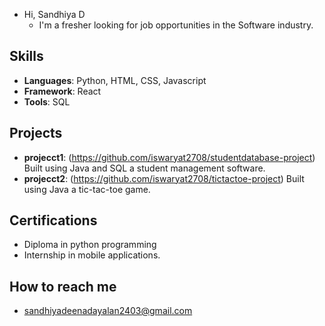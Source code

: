 -  Hi, Sandhiya D
    - I'm a fresher looking for job opportunities in the Software industry.
## Skills
- **Languages**: Python, HTML, CSS, Javascript
- **Framework**: React
- **Tools**:  SQL
  
## Projects
- **projecct1**: (https://github.com/iswaryat2708/studentdatabase-project) Built using Java and SQL a student management software.
- **projecct2**: (https://github.com/iswaryat2708/tictactoe-project) Built using Java a tic-tac-toe game.
  
## Certifications
- Diploma in python programming
- Internship in mobile applications.

## How to reach me
- sandhiyadeenadayalan2403@gmail.com

<!---
sandhiyad2403/sandhiyad2403 is a ✨ special ✨ repository because its `README.md` (this file) appears on your GitHub profile.
You can click the Preview link to take a look at your changes.
--->
